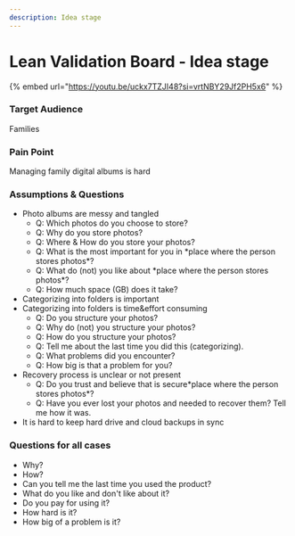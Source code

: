 ```yaml
---
description: Idea stage
---
```


# Lean Validation Board - Idea stage

{% embed url="https://youtu.be/uckx7TZJI48?si=vrtNBY29Jf2PH5x6" %}

### Target Audience

Families

### Pain Point

Managing family digital albums is hard

### Assumptions & Questions

* Photo albums are messy and tangled
  * Q: Which photos do you choose to store?
  * Q: Why do you store photos?
  * Q: Where & How do you store your photos?
  * Q: What is the most important for you in \*place where the person stores photos\*?
  * Q: What do (not) you like about \*place where the person stores photos\*?
  * Q: How much space (GB) does it take?
* Categorizing into folders is important
* Categorizing into folders is time\&effort consuming
  * Q: Do you structure your photos?
  * Q: Why do (not) you structure your photos?
  * Q: How do you structure your photos?
  * Q: Tell me about the last time you did this (categorizing).
  * Q: What problems did you encounter?
  * Q: How big is that a problem for you?
* Recovery process is unclear or not present
  * Q: Do you trust and believe that is secure\*place where the person stores photos\*?
  * Q: Have you ever lost your photos and needed to recover them? Tell me how it was.
* It is hard to keep hard drive and cloud backups in sync

### Questions for all cases

* Why?
* How?
* Can you tell me the last time you used the product?
* What do you like and don't like about it?
* Do you pay for using it?
* How hard is it?
* How big of a problem is it?
